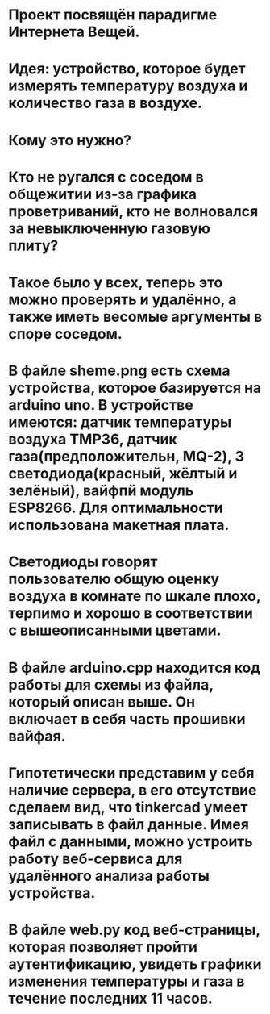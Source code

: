 # Проект посвящён парадигме Интернета Вещей.
# Идея: устройство, которое будет измерять температуру воздуха и количество газа в воздухе.
# Кому это нужно? 
# Кто не ругался с соседом в общежитии из-за графика проветриваний, кто не волновался за невыключенную газовую плиту?
# Такое было у всех, теперь это можно проверять и удалённо, а также иметь весомые аргументы в споре  соседом.
# В файле sheme.png есть схема устройства, которое базируется на arduino uno. В устройстве имеются: датчик температуры воздуха TMP36, датчик газа(предположительн, MQ-2), 3 светодиода(красный, жёлтый и зелёный), вайфпй модуль ESP8266. Для оптимальности использована макетная плата.
# Светодиоды говорят пользователю общую оценку воздуха в комнате по шкале плохо, терпимо и хорошо в соответствии с вышеописанными цветами.
# В файле arduino.cpp находится код работы для схемы из файла, который описан выше. Он включает в себя часть прошивки вайфая.
# Гипотетически представим у себя наличие сервера, в его отсутствие сделаем вид, что tinkercad умеет записывать в файл данные. Имея файл с данными, можно устроить работу веб-сервиса для удалённого анализа работы устройства.
# В файле web.py код веб-страницы, которая позволяет пройти аутентификацию, увидеть графики изменения температуры и газа в течение последних 11 часов.

